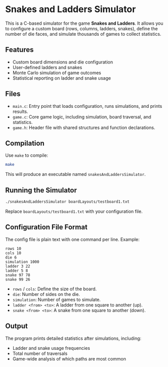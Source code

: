 # Snakes and Ladders Simulator

This is a C-based simulator for the game **Snakes and Ladders**. It allows you to configure a custom board (rows, columns, ladders, snakes), define the number of die faces, and simulate thousands of games to collect statistics.

## Features

- Custom board dimensions and die configuration
- User-defined ladders and snakes
- Monte Carlo simulation of game outcomes
- Statistical reporting on ladder and snake usage

## Files

- `main.c`: Entry point that loads configuration, runs simulations, and prints results.
- `game.c`: Core game logic, including simulation, board traversal, and statistics.
- `game.h`: Header file with shared structures and function declarations.

## Compilation

Use `make` to compile:

```bash
make
```

This will produce an executable named `snakesAndLaddersSimulator`.

## Running the Simulator

```bash
./snakesAndLaddersSimulator boardLayouts/testboard1.txt
```

Replace `boardLayouts/testboard1.txt` with your configuration file.

## Configuration File Format

The config file is plain text with one command per line. Example:

```
rows 10
cols 10
die 6
simulation 1000
ladder 3 22
ladder 5 8
snake 97 78
snake 99 26
```

- `rows` / `cols`: Define the size of the board.
- `die`: Number of sides on the die.
- `simulation`: Number of games to simulate.
- `ladder <from> <to>`: A ladder from one square to another (up).
- `snake <from> <to>`: A snake from one square to another (down).

## Output

The program prints detailed statistics after simulations, including:

- Ladder and snake usage frequencies
- Total number of traversals
- Game-wide analysis of which paths are most common


